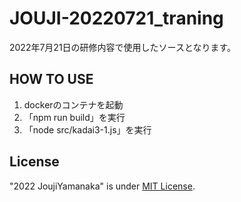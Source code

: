 # JOUJI-20220721_traning
2022年7月21日の研修内容で使用したソースとなります。

## HOW TO USE
1. dockerのコンテナを起動
2. 「npm run build」を実行
3. 「node src/kadai3-1.js」を実行

## License
"2022 JoujiYamanaka" is under [MIT License](https://en.wikipedia.org/wiki/MIT_License).
